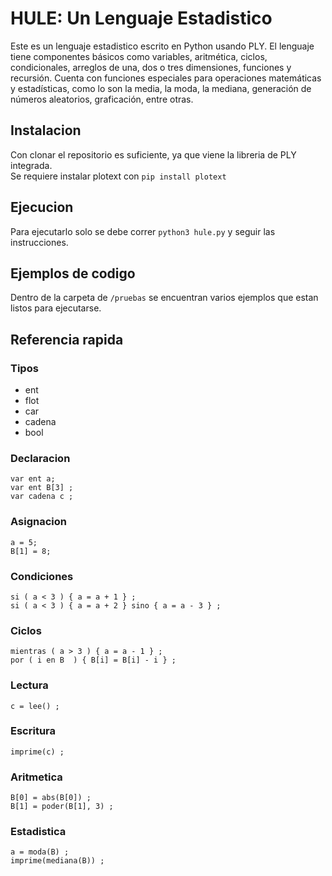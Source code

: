 # HULE: Un Lenguaje Estadistico

Este es un lenguaje estadistico escrito en Python usando PLY. El lenguaje tiene componentes básicos como variables, aritmética, ciclos, condicionales, arreglos de una, dos o tres dimensiones, funciones y recursión. Cuenta con funciones especiales para operaciones matemáticas y estadísticas, como lo son la media, la moda, la mediana, generación de números aleatorios, graficación, entre otras.

## Instalacion
Con clonar el repositorio es suficiente, ya que viene la libreria de PLY integrada.
<br> Se requiere instalar plotext con `pip install plotext`

## Ejecucion
Para ejecutarlo solo se debe correr `python3 hule.py` y seguir las instrucciones.

## Ejemplos de codigo
Dentro de la carpeta de `/pruebas` se encuentran varios ejemplos que estan listos para ejecutarse.

## Referencia rapida

### Tipos
- ent
- flot
- car
- cadena
- bool

### Declaracion
`var ent a;`<br>
`var ent B[3] ;`<br>
`var cadena c ;`

### Asignacion
`a = 5;`<br>
`B[1] = 8;`

### Condiciones
`si ( a < 3 ) { a = a + 1 } ;` <br>
`si ( a < 3 ) { a = a + 2 } sino { a = a - 3 } ;`

### Ciclos
`mientras ( a > 3 ) { a = a - 1 } ;` <br>
`por ( i en B  ) { B[i] = B[i] - i } ;`

### Lectura
`c = lee() ;`

### Escritura
`imprime(c) ;`

### Aritmetica
`B[0] = abs(B[0]) ;`<br>
`B[1] = poder(B[1], 3) ;`

### Estadistica
`a = moda(B) ;`<br>
`imprime(mediana(B)) ;`